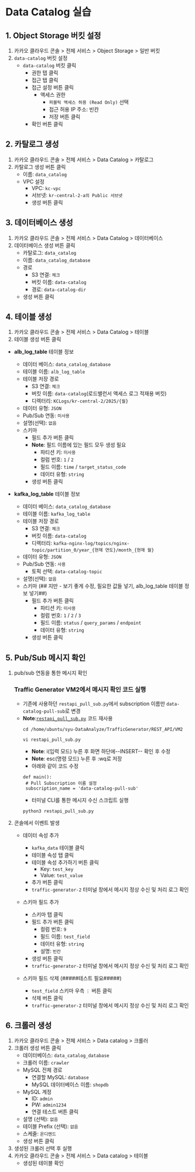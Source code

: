 # Data Catalog 실습


## 1. Object Storage 버킷 설정
1. 카카오 클라우드 콘솔 > 전체 서비스 > Object Storage > 일반 버킷
2. `data-catalog` 버킷 설정
      - `data-catalog` 버킷 클릭
         - 권한 탭 클릭
         - 접근 탭 클릭
         - 접근 설정 버튼 클릭
            - 액세스 권한
               - `퍼블릭 액세스 허용 (Read Only)` 선택
               - 접근 허용 IP 주소: 빈칸
               - 저장 버튼 클릭
         - 확인 버튼 클릭
     

## 2. 카탈로그 생성
1. 카카오 클라우드 콘솔 > 전체 서비스 > Data Catalog > 카탈로그
2. 카탈로그 생성 버튼 클릭
   - 이름: `data_catalog`
   - VPC 설정
      - VPC: `kc-vpc`
      - 서브넷: `kr-central-2-a의 Public 서브넷`
      - 생성 버튼 클릭


## 3. 데이터베이스 생성
1. 카카오 클라우드 콘솔 > 전체 서비스 > Data Catalog > 데이터베이스
2. 데이터베이스 생성 버튼 클릭
   - 카탈로그: `data_catalog`
   - 이름: `data_catalog_database`
   - 경로
      - S3 연결: `체크`
      - 버킷 이름: `data-catalog`
      - 경로: `data-catalog-dir`
   - 생성 버튼 클릭


## 4. 테이블 생성
1. 카카오 클라우드 콘솔 > 전체 서비스 > Data Catalog > 테이블
2. 테이블 생성 버튼 클릭
- **alb_log_table** 테이블 정보
   - 데이터 베이스: `data_catalog_database`
   - 테이블 이름: `alb_log_table`
   - 테이블 저장 경로
      - S3 연결: `체크`
      - 버킷 이름: `data-catalog`(로드밸런서 액세스 로그 적재용 버킷)
      - 디렉터리: `KCLogs/kr-central-2/2025/{월}`
   - 데이터 유형: `JSON`
   - Pub/Sub 연동: `미사용`
   - 설명(선택): `없음` 
   - 스키마
      - 필드 추가 버튼 클릭
      -  **Note**: 필드 이름에 있는 필드 모두 생성 필요
         - 파티션 키: `미사용`
         - 컬럼 번호: `1` / `2`
         - 필드 이름: `time` / `target_status_code`
         - 데이터 유형: `string`
      - 생성 버튼 클릭

- **kafka_log_table** 테이블 정보
   - 데이터 베이스: `data_catalog_database`
   - 테이블 이름: `kafka_log_table`
   - 테이블 저장 경로
      - S3 연결: `체크`
      - 버킷 이름: `data-catalog`
      - 디렉터리: `kafka-nginx-log/topics/nginx-topic/partition_0/year_{현재 연도}/month_{현재 월}`
   - 데이터 유형: `JSON`
   - Pub/Sub 연동: `사용`
      - 토픽 선택: `data-catalog-topic`
   - 설명(선택): `없음` 
   - 스키마 (## 지만 - 보기 좋게 수정, 필요한 값들 넣기, alb_log_table 테이블 정보 넣기##)
      - 필드 추가 버튼 클릭
         - 파티션 키: `미사용`
         - 컬럼 번호: `1` / `2` / `3`
         - 필드 이름: `status` / `query_params` / `endpoint`
         - 데이터 유형: `string`
      - 생성 버튼 클릭
     

## 5. Pub/Sub 메시지 확인
1. pub/sub 연동을 통한 메시지 확인


   ### Traffic Generator VM2에서 메시지 확인 코드 실행
   - 기존에 사용하던 `restapi_pull_sub.py`에서 subscription 이름만 `data-catalog-pull-sub`로 변경
   - **Note**:[`restapi_pull_sub.py`](https://github.com/kakaocloud-edu/tutorial/blob/main/DataAnalyzeCourse/src/TrafficGenerator/REST_API/VM2/restapi_pull_sub.py) 코드 재사용
      ```
      cd /home/ubuntu/syu-DataAnalyze/TrafficGenerator/REST_API/VM2
      ```
      ```
      vi restapi_pull_sub.py
      ```
      - **Note**: i(입력 모드) 누른 후 화면 하단에--INSERT-- 확인 후 수정
      - **Note**: esc(명령 모드) 누른 후 :wq로 저장
      - 아래와 같이 코드 수정
      ```
      def main():
       # Pull Subscription 이름 설정
       subscription_name = 'data-catalog-pull-sub'
      ```
      - 터미널 CLI를 통한 메시지 수신 스크립트 실행
      ```
      python3 restapi_pull_sub.py
      ```

1. 콘솔에서 이벤트 발생
   - 데이터 속성 추가
      - `kafka_data` 테이블 클릭
      - 테이블 속성 탭 클릭
      - 테이블 속성 추가하기 버튼 클릭
         - Key: `test_key`
         - Value: `test_value`
      - 추가 버튼 클릭
      - `traffic-generator-2` 터미널 창에서 메시지 정상 수신 및 처리 로그 확인

   - 스키마 필드 추가
      - 스키마 탭 클릭
      - 필드 추가 버튼 클릭
         - 컬럼 번호: `9`
         - 필드 이름: `test_field`
         - 데이터 유형: `string`
         - 설명: `빈칸`
      - 생성 버튼 클릭
      - `traffic-generator-2` 터미널 창에서 메시지 정상 수신 및 처리 로그 확인

   - 스키마 필드 삭제 (#####테스트 필요#####)
      - `test_field` 스키마 우측 `⋮` 버튼 클릭
      - 삭제 버튼 클릭
      - `traffic-generator-2` 터미널 창에서 메시지 정상 수신 및 처리 로그 확인
   

## 6. 크롤러 생성
1. 카카오 클라우드 콘솔 > 전체 서비스 > Data catalog > 크롤러
2. 크롤러 생성 버튼 클릭
    - 데이터베이스: `data_catalog_database`
    - 크롤러 이름: `crawler`
    - MySQL 전체 경로
        - 연결할 MySQL: `database`
        - MySQL 데이터베이스 이름: `shopdb`
    - MySQL 계정
        - ID: `admin`
        - PW: `admin1234`
        - 연결 테스트 버튼 클릭
    - 설명 (선택): `없음`
    - 테이블 Prefix (선택): `없음`
    - 스케줄: `온디멘드`
    - 생성 버튼 클릭
4. 생성된 크롤러 선택 후 실행
5. 카카오 클라우드 콘솔 > 전체 서비스 > Data catalog > 테이블
      - 생성된 테이블 확인

